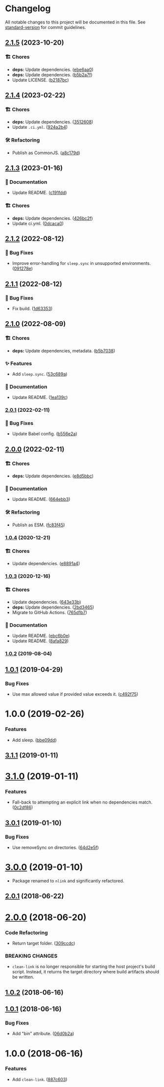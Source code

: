 # Changelog

All notable changes to this project will be documented in this file. See [standard-version](https://github.com/conventional-changelog/standard-version) for commit guidelines.

## [2.1.5](https://github.com/darkobits/sleep/compare/v2.1.4...v2.1.5) (2023-10-20)


### 🏗 Chores

* **deps:** Update dependencies. ([ebe6aa0](https://github.com/darkobits/sleep/commit/ebe6aa0c37ff31e7155230c1bb238a6c4cc77a0e))
* **deps:** Update dependencies. ([b5b2a7f](https://github.com/darkobits/sleep/commit/b5b2a7f51a40f47a9b3022958a90a7e9f2929cb1))
* Update LICENSE. ([b2187bc](https://github.com/darkobits/sleep/commit/b2187bc4313ea6da704759e76fb051413ba75175))

## [2.1.4](https://github.com/darkobits/sleep/compare/v2.1.3...v2.1.4) (2023-02-22)


### 🏗 Chores

* **deps:** Update dependencies. ([3512608](https://github.com/darkobits/sleep/commit/3512608b7605c06ff7c6a8a1ca1d7be537000947))
* Update `.ci.yml`. ([924a2b4](https://github.com/darkobits/sleep/commit/924a2b449779865f5e2cd65c0400501fc477885a))


### 🛠 Refactoring

* Publish as CommonJS. ([a8c179d](https://github.com/darkobits/sleep/commit/a8c179d1f83bc17d40a69189386939b94be5d12c))

## [2.1.3](https://github.com/darkobits/sleep/compare/v2.1.2...v2.1.3) (2023-01-16)


### 📖 Documentation

* Update README. ([c191fdd](https://github.com/darkobits/sleep/commit/c191fddf59ef6b490cee4df1f34a2844249bd4b1))


### 🏗 Chores

* **deps:** Update dependencies. ([426bc2f](https://github.com/darkobits/sleep/commit/426bc2f450c2024d4820bc52d094ff95b2878d8f))
* Update ci.yml. ([0dcaca0](https://github.com/darkobits/sleep/commit/0dcaca0d7c1ba0016999c755cd67af5a23f8f6e0))

## [2.1.2](https://github.com/darkobits/sleep/compare/v2.1.1...v2.1.2) (2022-08-12)


### 🐞 Bug Fixes

* Improve error-handling for `sleep.sync` in unsupported environments. ([091278e](https://github.com/darkobits/sleep/commit/091278ef6077ef5cf9aa9bb4090d614b607d3f29))

## [2.1.1](https://github.com/darkobits/sleep/compare/v2.1.0...v2.1.1) (2022-08-12)


### 🐞 Bug Fixes

* Fix build. ([1d63353](https://github.com/darkobits/sleep/commit/1d63353870c148e05006ed0f7c1e2d5027b7e9d2))

## [2.1.0](https://github.com/darkobits/sleep/compare/v2.0.1...v2.1.0) (2022-08-09)


### 🏗 Chores

* **deps:** Update dependencies, metadata. ([b5b7038](https://github.com/darkobits/sleep/commit/b5b7038909a00ef3397b5be61b1ec90d30414323))


### ✨ Features

* Add `sleep.sync`. ([53c689a](https://github.com/darkobits/sleep/commit/53c689af79d8d9185edeeebc8da62afce49c00dc))


### 📖 Documentation

* Update README. ([1ea139c](https://github.com/darkobits/sleep/commit/1ea139c3474b5cae97f887b6d8a8521e14a5c72e))

### [2.0.1](https://github.com/darkobits/sleep/compare/v2.0.0...v2.0.1) (2022-02-11)


### 🐞 Bug Fixes

* Update Babel config. ([b556e2a](https://github.com/darkobits/sleep/commit/b556e2aade88e146723c5fbe3114b76a736534da))

## [2.0.0](https://github.com/darkobits/sleep/compare/v1.0.4...v2.0.0) (2022-02-11)


### 🏗 Chores

* **deps:** Update dependencies. ([e8d5bbc](https://github.com/darkobits/sleep/commit/e8d5bbc423d8a370ef960208a15410a6a2d40fc3))


### 📖 Documentation

* Update README. ([664ebb3](https://github.com/darkobits/sleep/commit/664ebb3b9c96be262e14aae5252585672a3e9347))


### 🛠 Refactoring

* Publish as ESM. ([fc83f45](https://github.com/darkobits/sleep/commit/fc83f459240048e5fc7a9b2ba09ebe8acdb7f157))

### [1.0.4](https://github.com/darkobits/sleep/compare/v1.0.3...v1.0.4) (2020-12-21)


### 🏗 Chores

* Update dependencies. ([e8891a4](https://github.com/darkobits/sleep/commit/e8891a41648d9fe7fcc48a174acf6ba74c6a7088))

### [1.0.3](https://github.com/darkobits/sleep/compare/v1.0.2...v1.0.3) (2020-12-16)


### 🏗 Chores

* Update dependencies. ([643e33b](https://github.com/darkobits/sleep/commit/643e33b1e338fb068db1973469df308cf9e7b0ba))
* **deps:** Update dependencies. ([2bd3465](https://github.com/darkobits/sleep/commit/2bd3465db591ee5bc7ba3fdfb5af26eaf069efd3))
* Migrate to GitHub Actions. ([765d1b7](https://github.com/darkobits/sleep/commit/765d1b78ce3ef8ead448ab2dde686b600e7853af))


### 📖 Documentation

* Update README. ([ebc6b0e](https://github.com/darkobits/sleep/commit/ebc6b0e433d0f3924f4d0f81cbe319bbb4b3a2e3))
* Update README. ([8afa829](https://github.com/darkobits/sleep/commit/8afa829c70ce5964ed4a8ce26b13644ff2a97a70))

### [1.0.2](https://github.com/darkobits/sleep/compare/v1.0.1...v1.0.2) (2019-08-04)

## [1.0.1](https://github.com/darkobits/sleep/compare/v1.0.0...v1.0.1) (2019-04-29)


### Bug Fixes

* Use max allowed value if provided value exceeds it. ([c492f75](https://github.com/darkobits/sleep/commit/c492f75))



# 1.0.0 (2019-02-26)


### Features

* Add sleep. ([bbe09dd](https://github.com/darkobits/sleep/commit/bbe09dd))



<a name="3.1.1"></a>
## [3.1.1](https://github.com/darkobits/nlink/compare/v3.1.0...v3.1.1) (2019-01-11)



<a name="3.1.0"></a>
# [3.1.0](https://github.com/darkobits/nlink/compare/v3.0.1...v3.1.0) (2019-01-11)


### Features

* Fall-back to attempting an explicit link when no dependencies match. ([0c2df86](https://github.com/darkobits/nlink/commit/0c2df86))



<a name="3.0.1"></a>
## [3.0.1](https://github.com/darkobits/nlink/compare/v3.0.0...v3.0.1) (2019-01-10)


### Bug Fixes

* Use removeSync on directories. ([64d2e5f](https://github.com/darkobits/nlink/commit/64d2e5f))



<a name="3.0.0"></a>
# [3.0.0](https://github.com/darkobits/nlink/compare/v2.0.1...v3.0.0) (2019-01-10)

* Package renamed to `nlink` and significantly refactored.


<a name="2.0.1"></a>
## [2.0.1](https://github.com/darkobits/nlink/compare/v2.0.0...v2.0.1) (2018-06-22)



<a name="2.0.0"></a>
# [2.0.0](https://github.com/darkobits/nlink/compare/v1.0.2...v2.0.0) (2018-06-20)


### Code Refactoring

* Return target folder. ([309ccdc](https://github.com/darkobits/nlink/commit/309ccdc))


### BREAKING CHANGES

* `clean-link` is no longer responsible for starting the host project's build script. Instead, it returns the target directory where build artifacts should be written.



<a name="1.0.2"></a>
## [1.0.2](https://github.com/darkobits/nlink/compare/v1.0.1...v1.0.2) (2018-06-16)



<a name="1.0.1"></a>
## [1.0.1](https://github.com/darkobits/nlink/compare/v1.0.0...v1.0.1) (2018-06-16)


### Bug Fixes

* Add "bin" attribute. ([06d0b2a](https://github.com/darkobits/nlink/commit/06d0b2a))



<a name="1.0.0"></a>
# 1.0.0 (2018-06-16)


### Features

* Add `clean-link`. ([887c603](https://github.com/darkobits/nlink/commit/887c603))

